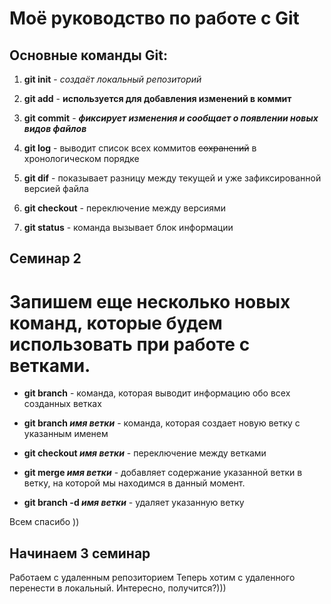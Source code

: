 # Моё руководство по работе с Git

## Основные команды Git:

1. **git init** - *создаёт локальный репозиторий*

2. **git add** - **используется для добавления изменений в коммит**

3. **git commit** - ***фиксирует изменения и сообщает о появлении новых видов файлов***

4. **git log** - выводит список всех коммитов ~~сохранений~~ в хронологическом порядке

5. **git dif** - показывает разницу между текущей и уже зафиксированной версией файла

6. **git checkout** - переключение между версиями

 7. **git status** - команда вызывает блок информации

## Семинар 2

#  Запишем еще несколько новых команд, которые будем использовать при работе с ветками.

* **git branch** - команда, которая выводит информацию обо всех созданных ветках

* **git branch _имя ветки_** - команда, которая создает новую ветку с указанным именем

* **git checkout _имя ветки_** - переключение между ветками

* **git merge _имя ветки_** - добавляет содержание указанной ветки в ветку, на которой мы находимся в данный момент.

* **git branch -d _имя ветки_** - удаляет указанную ветку

Всем спасибо ))

## Начинаем 3 семинар

Работаем с удаленным репозиторием
Теперь хотим с удаленного перенести в локальный. Интересно, получится?)))



